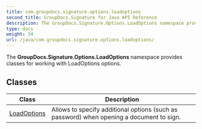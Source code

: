 ```yaml
---
title: com.groupdocs.signature.options.loadoptions
second_title: GroupDocs.Signature for Java API Reference
description: The GroupDocs.Signature.Options.LoadOptions namespace provides classes for working with LoadOptions options.
type: docs
weight: 34
url: /java/com.groupdocs.signature.options.loadoptions/
---
```


The **GroupDocs.Signature.Options.LoadOptions** namespace provides classes for working with LoadOptions options.


## Classes

| Class | Description |
| --- | --- |
| [LoadOptions](../com.groupdocs.signature.options.loadoptions/loadoptions) | Allows to specify additional options (such as password) when opening a document to sign. |
